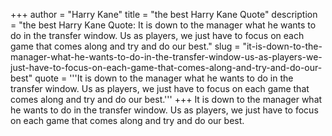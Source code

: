 +++
author = "Harry Kane"
title = "the best Harry Kane Quote"
description = "the best Harry Kane Quote: It is down to the manager what he wants to do in the transfer window. Us as players, we just have to focus on each game that comes along and try and do our best."
slug = "it-is-down-to-the-manager-what-he-wants-to-do-in-the-transfer-window-us-as-players-we-just-have-to-focus-on-each-game-that-comes-along-and-try-and-do-our-best"
quote = '''It is down to the manager what he wants to do in the transfer window. Us as players, we just have to focus on each game that comes along and try and do our best.'''
+++
It is down to the manager what he wants to do in the transfer window. Us as players, we just have to focus on each game that comes along and try and do our best.
